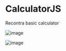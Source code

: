 # CalculatorJS
Recontra basic calculator

![image](https://github.com/sanfosx/CalculatorJS/assets/13973142/be93ceef-00b0-48db-8a61-ea451a386339)

![image](https://github.com/sanfosx/CalculatorJS/assets/13973142/d46da467-fc14-4d45-85b3-85ca9b4662c1)
